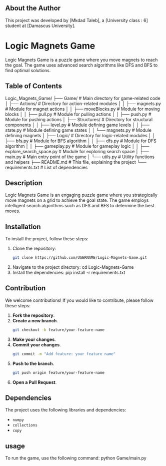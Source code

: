 ## About the Author
This project was developed by [Mkdad Taleb], a [University class : 6] student at [Damascus University].

# Logic Magnets Game

Logic Magnets Game is a puzzle game where you move magnets to reach the goal. The game uses advanced search algorithms like DFS and BFS to find optimal solutions.

## Table of Contents

Logic_Magnets_Game/
├── Game/                   # Main directory for game-related code
│   ├── Actions/            # Directory for action-related modules
│   │   ├── magnets.py      # Module for magnet actions
│   │   ├── moveBlocks.py   # Module for moving blocks
│   │   ├── pull.py         # Module for pulling actions
│   │   ├── push.py         # Module for pushing actions
│   ├── Structures/         # Directory for structural components
│   │   ├── level.py        # Module defining game levels
│   │   ├── state.py        # Module defining game states
│   │   └── magnets.py      # Module defining magnets
│   ├── Logic/              # Directory for logic-related modules
│   │   ├── bfs.py          # Module for BFS algorithm
│   │   ├── dfs.py          # Module for DFS algorithm
│   │   ├── gameplay.py     # Module for gameplay logic
│   │   ├── explore_search_space.py # Module for exploring search space
│   ├── main.py             # Main entry point of the game
│   └── utils.py            # Utility functions and helpers
├── README.md               # This file, explaining the project
└── requirements.txt        # List of dependencies


## Description
Logic Magnets Game is an engaging puzzle game where you strategically move magnets on a grid to achieve the goal state. The game employs intelligent search algorithms such as DFS and BFS to determine the best moves.

## Installation
To install the project, follow these steps:

1. Clone the repository:
   ```bash
   git clone https://github.com/USERNAME/Logic-Magnets-Game.git

2. Navigate to the project directory:
    cd Logic-Magnets-Game
3. Install the dependencies:
    pip install -r requirements.txt

## Contribution
We welcome contributions! If you would like to contribute, please follow these steps:

1. **Fork the repository**.
2. **Create a new branch**.
    ```bash
    git checkout -b feature/your-feature-name
    ```
3. **Make your changes**.
4. **Commit your changes**.
    ```bash
    git commit -m "Add feature: your feature name"
    ```
5. **Push to the branch**.
    ```bash
    git push origin feature/your-feature-name
    ```
6. **Open a Pull Request**.


## Dependencies
The project uses the following libraries and dependencies:

- `numpy`
- `collections`
- `copy`

## usage 
To run the game, use the following command:
    python Game/main.py
